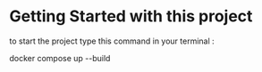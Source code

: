 # Getting Started with this project
to start the project type this command in your terminal :

docker compose up --build

